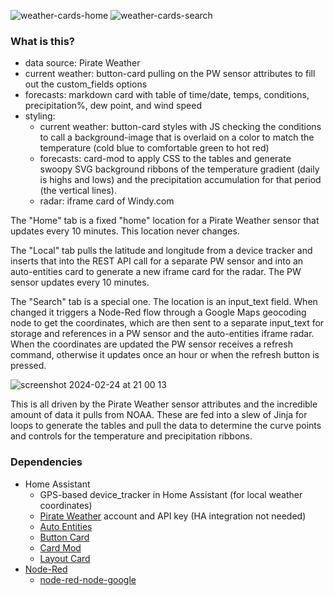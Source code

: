 ![weather-cards-home](https://github.com/derekakessler/Home-Assistant-Custom-Weather-Cards/assets/1646121/fc0c2492-711f-4ba9-b7cd-7917566b2446)
![weather-cards-search](https://github.com/derekakessler/Home-Assistant-Custom-Weather-Cards/assets/1646121/449a2f77-4c40-49b7-b631-b348b4ea9414)

### What is this?

- data source: Pirate Weather
- current weather: button-card pulling on the PW sensor attributes to fill out the custom_fields options
- forecasts: markdown card with table of time/date, temps, conditions, precipitation%, dew point, and wind speed
- styling:
  - current weather: button-card styles with JS checking the conditions to call a background-image that is overlaid on a color to match the temperature (cold blue to comfortable green to hot red)
  - forecasts: card-mod to apply CSS to the tables and generate swoopy SVG background ribbons of the temperature gradient (daily is highs and lows) and the precipitation accumulation for that period (the vertical lines).
  - radar: iframe card of Windy.com

The "Home" tab is a fixed "home" location for a Pirate Weather sensor that updates every 10 minutes. This location never changes.

The "Local" tab pulls the latitude and longitude from a device tracker and inserts that into the REST API call for a separate PW sensor and into an auto-entities card to generate a new iframe card for the radar. The PW sensor updates every 10 minutes.

The "Search" tab is a special one. The location is an input_text field. When changed it triggers a Node-Red flow through a Google Maps geocoding node to get the coordinates, which are then sent to a separate input_text for storage and references in a PW sensor and the auto-entities iframe radar. When the coordinates are updated the PW sensor receives a refresh command, otherwise it updates once an hour or when the refresh button is pressed.

![screenshot 2024-02-24 at 21 00 13](https://github.com/derekakessler/Home-Assistant-Custom-Weather-Cards/assets/1646121/784fa1b4-2610-439f-b9fc-f9ec70bda461)

This is all driven by the Pirate Weather sensor attributes and the incredible amount of data it pulls from NOAA. These are fed into a slew of Jinja for loops to generate the tables and pull the data to determine the curve points and controls for the temperature and precipitation ribbons.

### Dependencies

- Home Assistant
  - GPS-based device_tracker in Home Assistant (for local weather coordinates)
  - [Pirate Weather](https://pirate-weather.apiable.io/) account and API key (HA integration not needed)
  - [Auto Entities](https://github.com/thomasloven/lovelace-auto-entities)
  - [Button Card](https://github.com/custom-cards/button-card)
  - [Card Mod](https://github.com/thomasloven/lovelace-card-mod)
  - [Layout Card](https://github.com/thomasloven/lovelace-layout-card)
- [Node-Red](https://github.com/hassio-addons/addon-node-red)
  - [node-red-node-google](https://flows.nodered.org/node/node-red-node-google)
